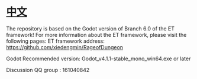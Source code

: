 # [中文](https://github.com/xiedengmin/RageofDungeon/README-ZH.md)

The repository is based on the Godot version of Branch 6.0 of the ET framework! For more information about the ET framework, please visit the following pages:
ET framework address: <https://github.com/xiedengmin/RageofDungeon>

Godot Recommended version:
Godot_v4.1.1-stable_mono_win64.exe or later

Discussion QQ group : 161040842
